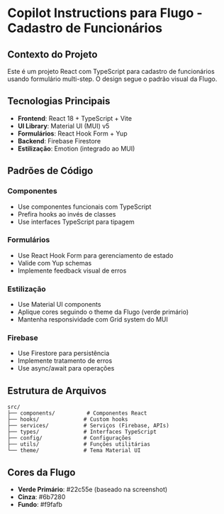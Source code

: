 # Copilot Instructions para Flugo - Cadastro de Funcionários

<!-- Use this file to provide workspace-specific custom instructions to Copilot. For more details, visit https://code.visualstudio.com/docs/copilot/copilot-customization#_use-a-githubcopilotinstructionsmd-file -->

## Contexto do Projeto

Este é um projeto React com TypeScript para cadastro de funcionários usando formulário multi-step. O design segue o padrão visual da Flugo.

## Tecnologias Principais

- **Frontend**: React 18 + TypeScript + Vite
- **UI Library**: Material UI (MUI) v5
- **Formulários**: React Hook Form + Yup
- **Backend**: Firebase Firestore
- **Estilização**: Emotion (integrado ao MUI)

## Padrões de Código

### Componentes
- Use componentes funcionais com TypeScript
- Prefira hooks ao invés de classes
- Use interfaces TypeScript para tipagem

### Formulários
- Use React Hook Form para gerenciamento de estado
- Valide com Yup schemas
- Implemente feedback visual de erros

### Estilização
- Use Material UI components
- Aplique cores seguindo o theme da Flugo (verde primário)
- Mantenha responsividade com Grid system do MUI

### Firebase
- Use Firestore para persistência
- Implemente tratamento de erros
- Use async/await para operações

## Estrutura de Arquivos

```
src/
├── components/          # Componentes React
├── hooks/              # Custom hooks
├── services/           # Serviços (Firebase, APIs)
├── types/              # Interfaces TypeScript
├── config/             # Configurações
├── utils/              # Funções utilitárias
└── theme/              # Tema Material UI
```

## Cores da Flugo

- **Verde Primário**: #22c55e (baseado na screenshot)
- **Cinza**: #6b7280
- **Fundo**: #f9fafb
